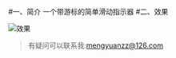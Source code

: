 #一、简介
一个带游标的简单滑动指示器
#二、效果

![效果](https://github.com/z593492734/HorizontallScrollView/blob/master/ScrollTipView/scrolltip.gif)

>有疑问可以联系我:mengyuanzz@126.com